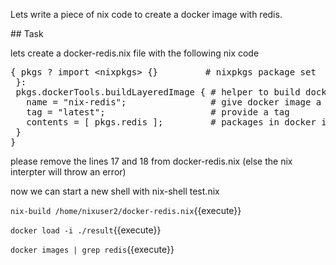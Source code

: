 Lets write a piece of nix code to create a docker image with redis.

## Task

lets create a docker-redis.nix file with the following nix code

<pre class="file" data-filename="docker-redis.nix" data-target="prepend">{ pkgs ? import &ltnixpkgs&gt {}         # nixpkgs package set
 }:
 pkgs.dockerTools.buildLayeredImage { # helper to build docker image
   name = "nix-redis";                # give docker image a name
   tag = "latest";                    # provide a tag
   contents = [ pkgs.redis ];         # packages in docker image
 }
}
</pre>

please remove the lines 17 and 18 from docker-redis.nix (else the nix interpter will throw an error)

now we can start a new shell with nix-shell test.nix 

`nix-build /home/nixuser2/docker-redis.nix`{{execute}}

`docker load -i ./result`{{execute}}

`docker images | grep redis`{{execute}}

